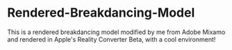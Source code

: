 # Rendered-Breakdancing-Model
This is a rendered breakdancing model modified by me from Adobe Mixamo and rendered in Apple's Reality Converter Beta, with a cool environment!
